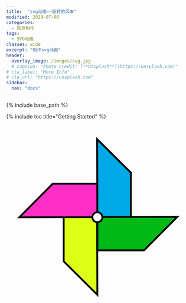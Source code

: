 ```yaml
---
title:  "svg动画——旋转的风车"
modified: 2018-07-08
categories: 
  - 网页制作
tags:
  - SVG动画
classes: wide
excerpt: "制作svg动画"
header:
  overlay_image: /images/svg.jpg
  # caption: "Photo credit: [**Unsplash**](https://unsplash.com)"
# cta_label: "More Info"
# cta_url: "https://unsplash.com"
sidebar:
  nav: "docs"
---
```


{% include base_path %}

{% include toc title="Getting Started" %}

<head>
    <meta charset="utf-8">
    <title>Title</title>
    <style>
    .rotate {
	    width: 500px;
        height: 500px;
		transition: all 0.5S;
	}
	.rotate:hover {
	  transform: rotate(360deg); 
	  transform-origin:50% 50%; 
	}
    </style>
</head>
<body>
	<div class="rotate">
<?xml version="1.0" encoding="utf-8"?>
<!-- Generator: Adobe Illustrator 22.1.0, SVG Export Plug-In . SVG Version: 6.00 Build 0)  -->
<svg version="1.1" id="图层_1" xmlns="http://www.w3.org/2000/svg" xmlns:xlink="http://www.w3.org/1999/xlink" x="0px" y="0px"
	 viewBox="0 0 500 500" style="enable-background:new 0 0 500 500;" xml:space="preserve">
<style type="text/css">
	.st0{fill:#DBFF17;stroke:#000000;stroke-width:5;stroke-miterlimit:10;}
	.st1{fill:#FF2EC7;stroke:#000000;stroke-width:5;stroke-miterlimit:10;}
	.st2{fill:#00A9E7;stroke:#000000;stroke-width:5;stroke-miterlimit:10;}
	.st3{fill:#00B914;stroke:#000000;stroke-width:5;stroke-miterlimit:10;}
	.st4{fill:#FFFFFF;stroke:#000000;stroke-width:5;stroke-miterlimit:10;}
</style>
<g id="图层_1_1_">
	<polygon class="st0" points="246.5,244.5 155.8,244.5 155.8,370.8 247,461.5 	"/>
	<polygon class="st1" points="252.5,250.8 252.5,160.1 126.2,160.1 35.5,251.3 	"/>
	<polygon class="st2" points="247,256.3 337.7,256.3 337.7,130 246.5,39.3 	"/>
	<polygon class="st3" points="247,250.3 247,341 373.3,341 464,249.8 	"/>
	<circle class="st4" cx="247" cy="251" r="13.5"/>
</g>
</svg>
</div>
</body>
</html>